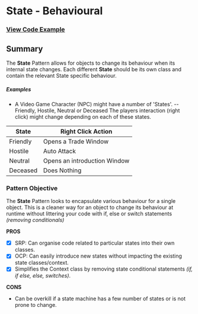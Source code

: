 # State - Behavioural

### [View Code Example](https://github.com/charlesmolyneux/DesignPatterns-Swift/tree/master/Project/DesignPatterns/DesignPatterns/Behavioural/State)

## Summary
 The **State** Pattern allows for objects to change its behaviour when its internal state changes.
 Each different **State** should be its own class and contain the relevant State specific behaviour.

##### Examples
  - A Video Game Character (NPC) might have a number of 'States'.
  -- Friendly, Hostile, Neutral or Deceased
  The players interaction (right click) might change depending on each of these states.

| State | Right Click Action  |
|--|--|
| Friendly  | Opens a Trade Window |
| Hostile | Auto Attack |
| Neutral | Opens an introduction Window |
| Deceased | Does Nothing |


### Pattern Objective
The **State** Pattern looks to encapsulate various behaviour for a single object. This is a cleaner way for an object to change its behaviour at runtime without littering your code with if, else or switch statements *(removing conditionals)*

**PROS**
 - [x] SRP: Can organise code related to particular states into their own classes.
 - [x] OCP: Can easily introduce new states without impacting the existing state classes/context.
 - [x] Simplifies the Context class by removing state conditional statements *(if, if else, else, switches)*.

**CONS**
 -  Can be overkill if a state machine has a few number of states or is not prone to change.
